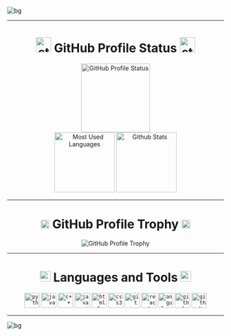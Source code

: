 ![bg][banner-JairTorres1003]

---
<h1 align="center">
  <img src="https://user-images.githubusercontent.com/83931760/168726968-149eb0fc-a4b6-44f1-861a-bc7c0c6eb009.gif" width="35" alt="star">
  <span>GitHub Profile Status</span>
  <img src="https://user-images.githubusercontent.com/83931760/168726968-149eb0fc-a4b6-44f1-861a-bc7c0c6eb009.gif" width="35" alt="star">
</h1>

<div align="center">
  <img height="160em" src="https://github-readme-streak-stats.herokuapp.com?user=JairTorres1003&theme=github-dark-blue&hide_border=true&date_format=j%20M%5B%20Y%5D" alt="GitHub Profile Status"/>
</div>
<div align="center">
  <img height="140em" src="https://github-readme-stats.vercel.app/api/top-langs/?username=JairTorres1003&layout=compact&theme=github_dark" alt="Most Used Languages"/>
  <img height="140em" src="https://github-readme-stats.vercel.app/api?username=JairTorres1003&show_icons=true&theme=github_dark" alt="Github Stats"/>
</div>

---
<h1 align="center">
  <img src="https://user-images.githubusercontent.com/83931760/168954046-e6ab0545-0e19-46f4-9563-fa45dae795df.gif" width="20" alt="Trophy">
  <span>GitHub Profile Trophy</span>
  <img src="https://user-images.githubusercontent.com/83931760/168954046-e6ab0545-0e19-46f4-9563-fa45dae795df.gif" width="20" alt="Trophy">
</h1>
<div align="center">
  <img src="https://github-profile-trophy.vercel.app/?username=JairTorres1003&theme=juicyfresh" alt="GitHub Profile Trophy"/>
</div>

---
<h1 align="center">
  <img src="https://user-images.githubusercontent.com/83931760/168954514-0a1bae66-5663-413e-90ac-484ffa95a308.gif" width="25" alt="symbol </>">
  <span>Languages and Tools</span>
  <img src="https://user-images.githubusercontent.com/83931760/168954514-0a1bae66-5663-413e-90ac-484ffa95a308.gif" width="25" alt="symbol </>">
</h1>
<div align="center">
  <code><img src="https://github.com/get-icon/geticon/raw/master/icons/python.svg" alt="python" height="35"/></code>
  <code><img src="https://github.com/get-icon/geticon/raw/master/icons/java.svg" alt="java" height="35"/></code>
  <code><img src="https://github.com/get-icon/geticon/raw/master/icons/c-plusplus.svg" alt="c++" height="35"/></code>
  <code><img src="https://github.com/get-icon/geticon/raw/master/icons/javascript.svg" alt="javascript" height="35"/></code>
  <code><img src="https://github.com/get-icon/geticon/raw/master/icons/html-5.svg" alt="html5" height="35"/></code>
  <code><img src="https://github.com/get-icon/geticon/raw/master/icons/css-3.svg" alt="css3" height="35"/></code>
  <code><img src="https://github.com/get-icon/geticon/raw/master/icons/git-icon.svg" alt="git" height="35"/></code>
  <code><img src="https://github.com/get-icon/geticon/raw/master/icons/react.svg" alt="react" height="35"/></code>
  <code><img src="https://github.com/get-icon/geticon/raw/master/icons/angular-icon.svg" alt="angular" height="35"/></code>
  <code><img src="https://github.com/get-icon/geticon/raw/master/icons/github-icon.svg" alt="github" height="35"/></code>
  <code><img src="https://github.com/get-icon/geticon/raw/master/icons/mysql.svg" alt="github" height="35"/></code>
</div>

---
![bg][footer-JairTorres1003]


<!-- variables banner and footer-->
<!--
[banner-JairTorres1003Dog]: https://user-images.githubusercontent.com/83931760/168522307-df3dc200-c177-4888-9372-a15679fcce33.jpg
[banner-JairTorres1003Tec]: https://user-images.githubusercontent.com/83931760/168724273-6dec7123-557f-4617-9695-b54c5d54b70f.jpg
-->
[banner-JairTorres1003]:https://user-images.githubusercontent.com/83931760/168733185-0a8521d0-641f-4b39-884f-6196ff8b483b.png
[footer-JairTorres1003]:https://user-images.githubusercontent.com/83931760/168733867-afe42386-9dcb-41e0-8a88-8073bef1ece4.png

<!-- REFERENCES --
https://github-readme-streak-stats.herokuapp.com/demo/
https://github.com/anuraghazra/github-readme-stats
https://github.com/ryo-ma/github-profile-trophy
-->
